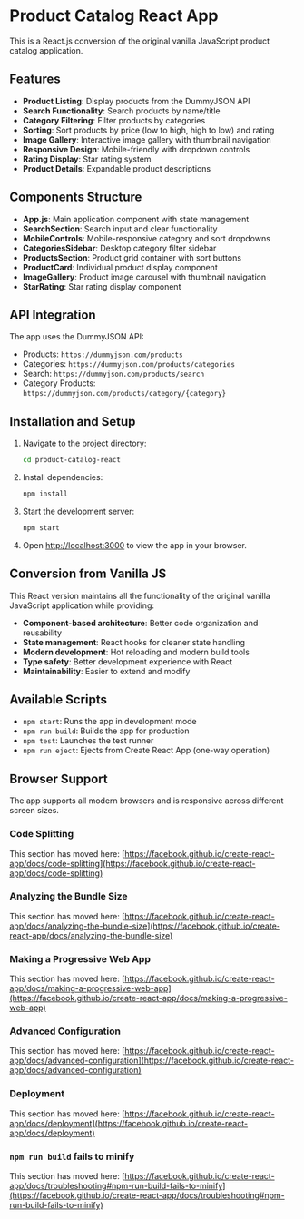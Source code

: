# Product Catalog React App

This is a React.js conversion of the original vanilla JavaScript product catalog application.

## Features

- **Product Listing**: Display products from the DummyJSON API
- **Search Functionality**: Search products by name/title
- **Category Filtering**: Filter products by categories
- **Sorting**: Sort products by price (low to high, high to low) and rating
- **Image Gallery**: Interactive image gallery with thumbnail navigation
- **Responsive Design**: Mobile-friendly with dropdown controls
- **Rating Display**: Star rating system
- **Product Details**: Expandable product descriptions

## Components Structure

- **App.js**: Main application component with state management
- **SearchSection**: Search input and clear functionality
- **MobileControls**: Mobile-responsive category and sort dropdowns
- **CategoriesSidebar**: Desktop category filter sidebar
- **ProductsSection**: Product grid container with sort buttons
- **ProductCard**: Individual product display component
- **ImageGallery**: Product image carousel with thumbnail navigation
- **StarRating**: Star rating display component

## API Integration

The app uses the DummyJSON API:
- Products: `https://dummyjson.com/products`
- Categories: `https://dummyjson.com/products/categories`
- Search: `https://dummyjson.com/products/search`
- Category Products: `https://dummyjson.com/products/category/{category}`

## Installation and Setup

1. Navigate to the project directory:
   ```bash
   cd product-catalog-react
   ```

2. Install dependencies:
   ```bash
   npm install
   ```

3. Start the development server:
   ```bash
   npm start
   ```

4. Open [http://localhost:3000](http://localhost:3000) to view the app in your browser.

## Conversion from Vanilla JS

This React version maintains all the functionality of the original vanilla JavaScript application while providing:

- **Component-based architecture**: Better code organization and reusability
- **State management**: React hooks for cleaner state handling
- **Modern development**: Hot reloading and modern build tools
- **Type safety**: Better development experience with React
- **Maintainability**: Easier to extend and modify

## Available Scripts

- `npm start`: Runs the app in development mode
- `npm run build`: Builds the app for production
- `npm test`: Launches the test runner
- `npm run eject`: Ejects from Create React App (one-way operation)

## Browser Support

The app supports all modern browsers and is responsive across different screen sizes.

### Code Splitting

This section has moved here: [https://facebook.github.io/create-react-app/docs/code-splitting](https://facebook.github.io/create-react-app/docs/code-splitting)

### Analyzing the Bundle Size

This section has moved here: [https://facebook.github.io/create-react-app/docs/analyzing-the-bundle-size](https://facebook.github.io/create-react-app/docs/analyzing-the-bundle-size)

### Making a Progressive Web App

This section has moved here: [https://facebook.github.io/create-react-app/docs/making-a-progressive-web-app](https://facebook.github.io/create-react-app/docs/making-a-progressive-web-app)

### Advanced Configuration

This section has moved here: [https://facebook.github.io/create-react-app/docs/advanced-configuration](https://facebook.github.io/create-react-app/docs/advanced-configuration)

### Deployment

This section has moved here: [https://facebook.github.io/create-react-app/docs/deployment](https://facebook.github.io/create-react-app/docs/deployment)

### `npm run build` fails to minify

This section has moved here: [https://facebook.github.io/create-react-app/docs/troubleshooting#npm-run-build-fails-to-minify](https://facebook.github.io/create-react-app/docs/troubleshooting#npm-run-build-fails-to-minify)
